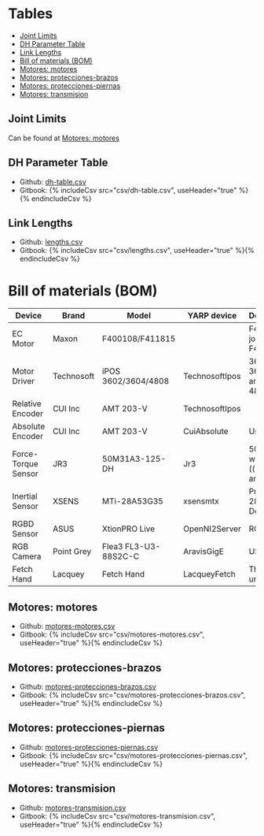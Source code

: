# Tables
- [Joint Limits](#joint-limits)
- [DH Parameter Table](#dh-parameter-table)
- [Link Lengths](#link-lengths)
- [Bill of materials (BOM)](#bill-of-materials-bom)
- [Motores: motores](#motores-motores)
- [Motores: protecciones-brazos](#motores-protecciones-brazos)
- [Motores: protecciones-piernas](#motores-protecciones-piernas)
- [Motores: transmision](#motores-transmision)

## Joint Limits
Can be found at [Motores: motores](#motores-motores)

## DH Parameter Table

- Github: [dh-table.csv](csv/dh-table.csv)
- Gitbook: {% includeCsv src="csv/dh-table.csv", useHeader="true" %}{% endincludeCsv %}

## Link Lengths
- Github: [lengths.csv](csv/lengths.csv)
- Gitbook: {% includeCsv src="csv/lengths.csv", useHeader="true" %}{% endincludeCsv %}

# Bill of materials (BOM)

Device | Brand | Model | YARP device | Desciption/Comments
---|---|---|---|---
EC Motor|Maxon|F400108/F411815||F400108 -> wrists joints and axial legs<br/> F411815 -> the rest
Motor Driver|Technosoft|iPOS 3602/3604/4808|TechnosoftIpos|3602 -> front wrist<br/>3604 -> all except legs and trunk<br/>4808 -> legs and trunk
Relative Encoder|CUI Inc|AMT 203-V|TechnosoftIpos|
Absolute Encoder|CUI Inc|AMT 203-V|CuiAbsolute|Uses PIC18F2580
Force-Torque Sensor|JR3|50M31A3-125-DH|Jr3|50M31A3-125-DH -> wrist<br/>((( unknown ))) -> ankle
Inertial Sensor|XSENS|MTi-28A53G35|xsensmtx|Product ID: MTi-28A53G35<br/> Device ID: 00305355<br/>
RGBD Sensor|ASUS|XtionPRO Live|OpenNI2Server|RGB and Depth Sensor
RGB Camera|Point Grey|Flea3 FL3-U3-88S2C-C|AravisGigE|USB3
Fetch Hand|Lacquey|Fetch Hand|LacqueyFetch|Three finger underactuated

## Motores: motores
- Github: [motores-motores.csv](csv/motores-motores.csv)
- Gitbook: {% includeCsv src="csv/motores-motores.csv", useHeader="true" %}{% endincludeCsv %}

## Motores: protecciones-brazos
- Github: [motores-protecciones-brazos.csv](csv/motores-protecciones-brazos.csv)
- Gitbook: {% includeCsv src="csv/motores-protecciones-brazos.csv", useHeader="true" %}{% endincludeCsv %}

## Motores: protecciones-piernas
- Github: [motores-protecciones-piernas.csv](csv/motores-protecciones-piernas.csv)
- Gitbook: {% includeCsv src="csv/motores-protecciones-piernas.csv", useHeader="true" %}{% endincludeCsv %}

## Motores: transmision
- Github: [motores-transmision.csv](csv/motores-transmision.csv)
- Gitbook: {% includeCsv src="csv/motores-transmision.csv", useHeader="true" %}{% endincludeCsv %}
